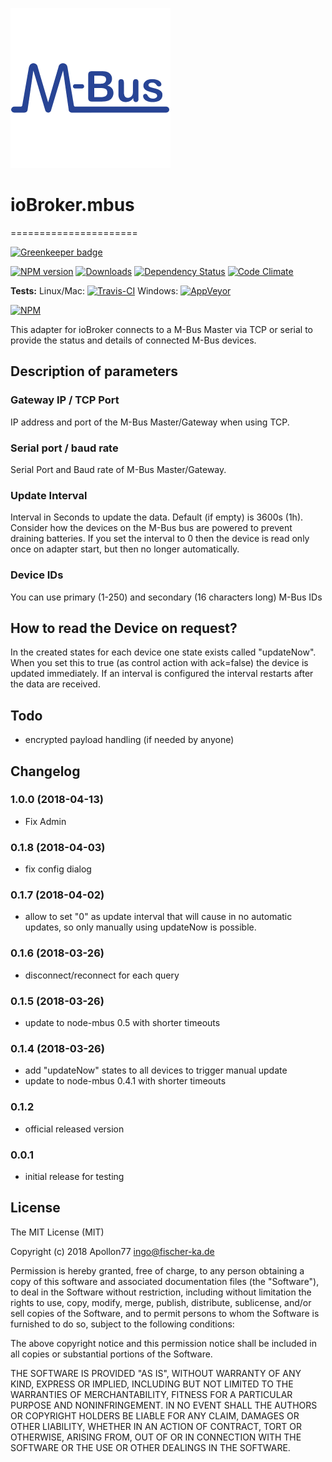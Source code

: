 ![Logo](admin/mbus.png)
# ioBroker.mbus
======================

[![Greenkeeper badge](https://badges.greenkeeper.io/Apollon77/ioBroker.mbus.svg)](https://greenkeeper.io/)

[![NPM version](http://img.shields.io/npm/v/iobroker.mbus.svg)](https://www.npmjs.com/package/iobroker.mbus)
[![Downloads](https://img.shields.io/npm/dm/iobroker.mbus.svg)](https://www.npmjs.com/package/iobroker.mbus)
[![Dependency Status](https://gemnasium.com/badges/github.com/Apollon77/ioBroker.mbus.svg)](https://gemnasium.com/github.com/Apollon77/ioBroker.mbus)
[![Code Climate](https://codeclimate.com/github/Apollon77/ioBroker.mbus/badges/gpa.svg)](https://codeclimate.com/github/Apollon77/ioBroker.mbus)

**Tests:** Linux/Mac: [![Travis-CI](http://img.shields.io/travis/Apollon77/ioBroker.mbus/master.svg)](https://travis-ci.org/Apollon77/ioBroker.mbus)
Windows: [![AppVeyor](https://ci.appveyor.com/api/projects/status/github/Apollon77/ioBroker.mbus?branch=master&svg=true)](https://ci.appveyor.com/project/Apollon77/ioBroker-mbus/)

[![NPM](https://nodei.co/npm/iobroker.mbus.png?downloads=true)](https://nodei.co/npm/iobroker.mbus/)

This adapter for ioBroker connects to a M-Bus Master via TCP or serial to provide the status and details of connected M-Bus devices.

## Description of parameters
### Gateway IP / TCP Port
IP address and port of the M-Bus Master/Gateway when using TCP.

### Serial port / baud rate
Serial Port and Baud rate of M-Bus Master/Gateway.

### Update Interval
Interval in Seconds to update the data. Default (if empty) is 3600s (1h). Consider how the devices on the M-Bus bus are powered to prevent draining batteries. If you set the interval to 0 then the device is read only once on adapter start, but then no longer automatically.

### Device IDs
You can use primary (1-250) and secondary (16 characters long) M-Bus IDs

## How to read the Device on request?
In the created states for each device one state exists called "updateNow". When you set this to true (as control action with ack=false) the device is updated immediately. If an interval is configured the interval restarts after the data are received.

## Todo
* encrypted payload handling (if needed by anyone)

## Changelog

### 1.0.0 (2018-04-13)
* Fix Admin

### 0.1.8 (2018-04-03)
* fix config dialog

### 0.1.7 (2018-04-02)
* allow to set "0" as update interval that will cause in no automatic updates, so only manually using updateNow is possible.

### 0.1.6 (2018-03-26)
* disconnect/reconnect for each query

### 0.1.5 (2018-03-26)
* update to node-mbus 0.5 with shorter timeouts

### 0.1.4 (2018-03-26)
* add "updateNow" states to all devices to trigger manual update
* update to node-mbus 0.4.1 with shorter timeouts

### 0.1.2
* official released version

### 0.0.1
* initial release for testing

## License

The MIT License (MIT)

Copyright (c) 2018 Apollon77 <ingo@fischer-ka.de>

Permission is hereby granted, free of charge, to any person obtaining a copy
of this software and associated documentation files (the "Software"), to deal
in the Software without restriction, including without limitation the rights
to use, copy, modify, merge, publish, distribute, sublicense, and/or sell
copies of the Software, and to permit persons to whom the Software is
furnished to do so, subject to the following conditions:

The above copyright notice and this permission notice shall be included in all
copies or substantial portions of the Software.

THE SOFTWARE IS PROVIDED "AS IS", WITHOUT WARRANTY OF ANY KIND, EXPRESS OR
IMPLIED, INCLUDING BUT NOT LIMITED TO THE WARRANTIES OF MERCHANTABILITY,
FITNESS FOR A PARTICULAR PURPOSE AND NONINFRINGEMENT. IN NO EVENT SHALL THE
AUTHORS OR COPYRIGHT HOLDERS BE LIABLE FOR ANY CLAIM, DAMAGES OR OTHER
LIABILITY, WHETHER IN AN ACTION OF CONTRACT, TORT OR OTHERWISE, ARISING FROM,
OUT OF OR IN CONNECTION WITH THE SOFTWARE OR THE USE OR OTHER DEALINGS IN THE
SOFTWARE.
